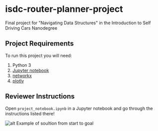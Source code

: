 # isdc-router-planner-project
Final project for "Navigating Data Structures" in the Introduction to Self Driving Cars Nanodegree

## Project Requirements 

To run this project you will need:

1. Python 3
2. [Jupyter notebook](http://jupyter.readthedocs.io/en/latest/install.html)
3. [networkx](https://networkx.github.io/documentation/latest/install.html)
4. [plotly](https://plot.ly/python/getting-started/#installation)

## Reviewer Instructions

Open `project_notebook.ipynb` in a Jupyter notebook and go through the instructions listed there!

![alt Example of soultion from start to goal ](.assist/example.png)
